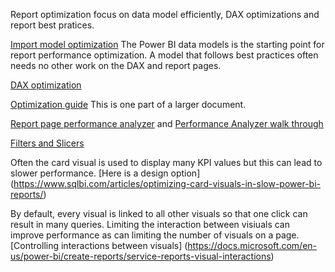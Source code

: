 Report optimization focus on data model efficiently, DAX optimizations and report best pratices.  

[Import model optimization](https://docs.microsoft.com/en-us/power-bi/guidance/import-modeling-data-reduction)  The Power BI data models is the starting point for report performance optimization. 
A model that follows best practices often needs no other work on the DAX and report pages.  

[DAX  optimization](https://maqsoftware.com/expertise/powerbi/dax-best-practices#!)  

[Optimization guide](https://docs.microsoft.com/en-us/power-bi/guidance/report-separate-from-model)  This is one part of a larger document. 

[Report page performance analyzer](https://docs.microsoft.com/en-us/power-bi/create-reports/desktop-performance-analyzer) and [Performance Analyzer walk through](https://powerbidocs.com/2019/12/08/power-bi-performance-analyzer/)

[Filters and Slicers](https://askgarth.com/blog/what-are-the-differences-between-a-power-bi-slicer-and-a-filter)

Often the card visual is used to display many KPI values but this can lead to slower performance. [Here is a design option] (https://www.sqlbi.com/articles/optimizing-card-visuals-in-slow-power-bi-reports/)

By default, every visual is linked to all other visuals so that one click can result in many queries.  Limiting the interaction between visiuals can improve performance as can limiting the number of visuals on a page. 
[Controlling interactions between visuals] (https://docs.microsoft.com/en-us/power-bi/create-reports/service-reports-visual-interactions)

